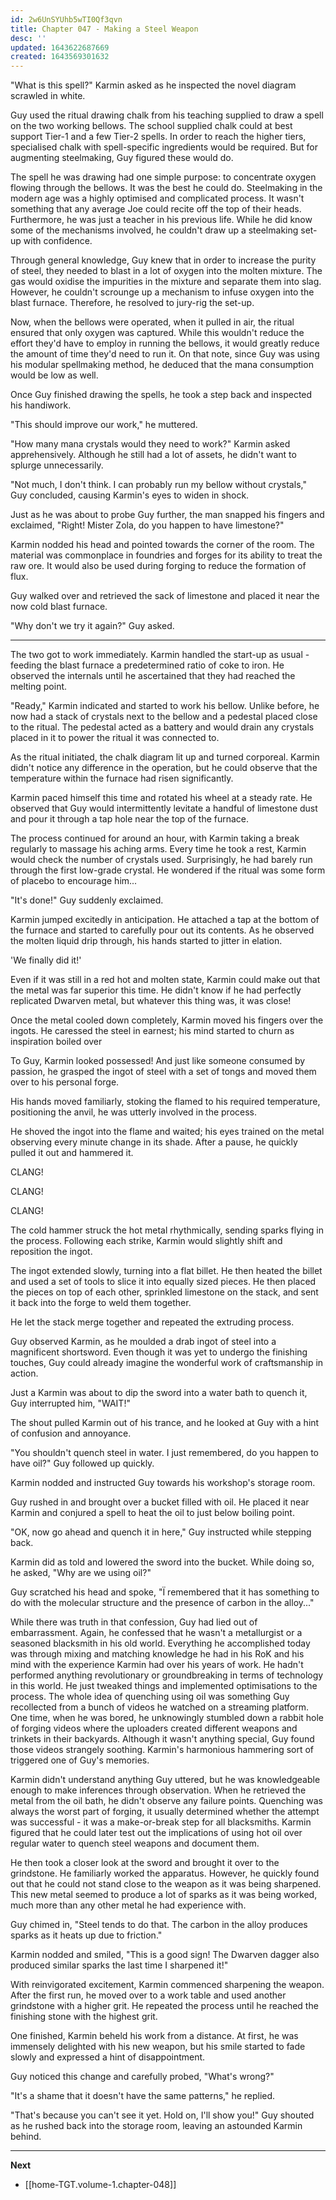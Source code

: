 ```yaml
---
id: 2w6UnSYUhb5wTI0Qf3qvn
title: Chapter 047 - Making a Steel Weapon
desc: ''
updated: 1643622687669
created: 1643569301632
---
```


"What is this spell?" Karmin asked as he inspected the novel diagram scrawled in white.

Guy used the ritual drawing chalk from his teaching supplied to draw a spell on the two working bellows. The school supplied chalk could at best support Tier-1 and a few Tier-2 spells. In order to reach the higher tiers, specialised chalk with spell-specific ingredients would be required. But for augmenting steelmaking, Guy figured these would do.

The spell he was drawing had one simple purpose: to concentrate oxygen flowing through the bellows. It was the best he could do. Steelmaking in the modern age was a highly optimised and complicated process. It wasn't something that any average Joe could recite off the top of their heads. Furthermore, he was just a teacher in his previous life. While he did know some of the mechanisms involved, he couldn't draw up a steelmaking set-up with confidence.

Through general knowledge, Guy knew that in order to increase the purity of steel, they needed to blast in a lot of oxygen into the molten mixture. The gas would oxidise the impurities in the mixture and separate them into slag. However, he couldn't scrounge up a mechanism to infuse oxygen into the blast furnace. Therefore, he resolved to jury-rig the set-up.

Now, when the bellows were operated, when it pulled in air, the ritual ensured that only oxygen was captured. While this wouldn't reduce the effort they'd have to employ in running the bellows, it would greatly reduce the amount of time they'd need to run it. On that note, since Guy was using his modular spellmaking method, he deduced that the mana consumption would be low as well.

Once Guy finished drawing the spells, he took a step back and inspected his handiwork.

"This should improve our work," he muttered.

"How many mana crystals would they need to work?" Karmin asked apprehensively. Although he still had a lot of assets, he didn't want to splurge unnecessarily.

"Not much, I don't think. I can probably run my bellow without crystals," Guy concluded, causing Karmin's eyes to widen in shock.

Just as he was about to probe Guy further, the man snapped his fingers and exclaimed, "Right! Mister Zola, do you happen to have limestone?"

Karmin nodded his head and pointed towards the corner of the room. The material was commonplace in foundries and forges for its ability to treat the raw ore. It would also be used during forging to reduce the formation of flux.

Guy walked over and retrieved the sack of limestone and placed it near the now cold blast furnace.

"Why don't we try it again?" Guy asked.

____

The two got to work immediately. Karmin handled the start-up as usual - feeding the blast furnace a predetermined ratio of coke to iron. He observed the internals until he ascertained that they had reached the melting point.

"Ready," Karmin indicated and started to work his bellow. Unlike before, he now had a stack of crystals next to the bellow and a pedestal placed close to the ritual. The pedestal acted as a battery and would drain any crystals placed in it to power the ritual it was connected to.

As the ritual initiated, the chalk diagram lit up and turned corporeal. Karmin didn't notice any difference in the operation, but he could observe that the temperature within the furnace had risen significantly.

Karmin paced himself this time and rotated his wheel at a steady rate. He observed that Guy would intermittently levitate a handful of limestone dust and pour it through a tap hole near the top of the furnace.

The process continued for around an hour, with Karmin taking a break regularly to massage his aching arms. Every time he took a rest, Karmin would check the number of crystals used. Surprisingly, he had barely run through the first low-grade crystal. He wondered if the ritual was some form of placebo to encourage him...

"It's done!" Guy suddenly exclaimed.

Karmin jumped excitedly in anticipation. He attached a tap at the bottom of the furnace and started to carefully pour out its contents. As he observed the molten liquid drip through, his hands started to jitter in elation.

'We finally did it!'

Even if it was still in a red hot and molten state, Karmin could make out that the metal was far superior this time. He didn't know if he had perfectly replicated Dwarven metal, but whatever this thing was, it was close!

Once the metal cooled down completely, Karmin moved his fingers over the ingots. He caressed the steel in earnest; his mind started to churn as inspiration boiled over

To Guy, Karmin looked possessed! And just like someone consumed by passion, he grasped the ingot of steel with a set of tongs and moved them over to his personal forge.

His hands moved familiarly, stoking the flamed to his required temperature, positioning the anvil, he was utterly involved in the process.

He shoved the ingot into the flame and waited; his eyes trained on the metal observing every minute change in its shade. After a pause, he quickly pulled it out and hammered it.

CLANG!

CLANG!

CLANG!

The cold hammer struck the hot metal rhythmically, sending sparks flying in the process. Following each strike, Karmin would slightly shift and reposition the ingot.

The ingot extended slowly, turning into a flat billet. He then heated the billet and used a set of tools to slice it into equally sized pieces. He then placed the pieces on top of each other, sprinkled limestone on the stack, and sent it back into the forge to weld them together.

He let the stack merge together and repeated the extruding process.

Guy observed Karmin, as he moulded a drab ingot of steel into a magnificent shortsword. Even though it was yet to undergo the finishing touches, Guy could already imagine the wonderful work of craftsmanship in action.

Just a Karmin was about to dip the sword into a water bath to quench it, Guy interrupted him, "WAIT!"

The shout pulled Karmin out of his trance, and he looked at Guy with a hint of confusion and annoyance.

"You shouldn't quench steel in water. I just remembered, do you happen to have oil?" Guy followed up quickly.

Karmin nodded and instructed Guy towards his workshop's storage room.

Guy rushed in and brought over a bucket filled with oil. He placed it near Karmin and conjured a spell to heat the oil to just below boiling point.

"OK, now go ahead and quench it in here," Guy instructed while stepping back.

Karmin did as told and lowered the sword into the bucket. While doing so, he asked, "Why are we using oil?"

Guy scratched his head and spoke, "Ï remembered that it has something to do with the molecular structure and the presence of carbon in the alloy..."

While there was truth in that confession, Guy had lied out of embarrassment. Again, he confessed that he wasn't a metallurgist or a seasoned blacksmith in his old world. Everything he accomplished today was through mixing and matching knowledge he had in his RoK and his mind with the experience Karmin had over his years of work. He hadn't performed anything revolutionary or groundbreaking in terms of technology in this world. He just tweaked things and implemented optimisations to the process. The whole idea of quenching using oil was something Guy recollected from a bunch of videos he watched on a streaming platform. One time, when he was bored, he unknowingly stumbled down a rabbit hole of forging videos where the uploaders created different weapons and trinkets in their backyards. Although it wasn't anything special, Guy found those videos strangely soothing. Karmin's harmonious hammering sort of triggered one of Guy's memories.

Karmin didn't understand anything Guy uttered, but he was knowledgeable enough to make inferences through observation. When he retrieved the metal from the oil bath, he didn't observe any failure points. Quenching was always the worst part of forging, it usually determined whether the attempt was successful - it was a make-or-break step for all blacksmiths. Karmin figured that he could later test out the implications of using hot oil over regular water to quench steel weapons and document them.

He then took a closer look at the sword and brought it over to the grindstone. He familiarly worked the apparatus. However, he quickly found out that he could not stand close to the weapon as it was being sharpened. This new metal seemed to produce a lot of sparks as it was being worked, much more than any other metal he had experience with.

Guy chimed in, "Steel tends to do that. The carbon in the alloy produces sparks as it heats up due to friction."

Karmin nodded and smiled, "This is a good sign! The Dwarven dagger also produced similar sparks the last time I sharpened it!"

With reinvigorated excitement, Karmin commenced sharpening the weapon. After the first run, he moved over to a work table and used another grindstone with a higher grit. He repeated the process until he reached the finishing stone with the highest grit.

One finished, Karmin beheld his work from a distance. At first, he was immensely delighted with his new weapon, but his smile started to fade slowly and expressed a hint of disappointment.

Guy noticed this change and carefully probed, "What's wrong?"

"It's a shame that it doesn't have the same patterns," he replied.

"That's because you can't see it yet. Hold on, I'll show you!" Guy shouted as he rushed back into the storage room, leaving an astounded Karmin behind.

____

**Next**
* [[home-TGT.volume-1.chapter-048]]